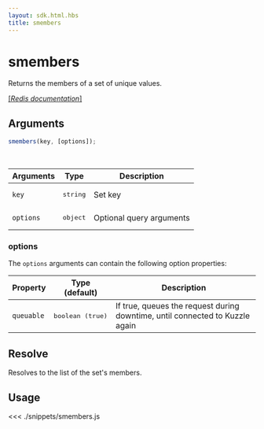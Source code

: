 ```yaml
---
layout: sdk.html.hbs
title: smembers
---
```


# smembers

Returns the members of a set of unique values.

[[_Redis documentation_]](https://redis.io/commands/smembers)

## Arguments

```js
smembers(key, [options]);
```

<br/>

| Arguments | Type              | Description              |
| --------- | ----------------- | ------------------------ |
| `key`     | <pre>string</pre> | Set key                  |
| `options` | <pre>object</pre> | Optional query arguments |

### options

The `options` arguments can contain the following option properties:

| Property   | Type (default)            | Description                                                                  |
| ---------- | ------------------------- | ---------------------------------------------------------------------------- |
| `queuable` | <pre>boolean (true)</pre> | If true, queues the request during downtime, until connected to Kuzzle again |

## Resolve

Resolves to the list of the set's members.

## Usage

<<< ./snippets/smembers.js
